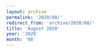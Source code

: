 ```yaml
---
layout: archive
permalink: '2020/08/'
redirect_from: 'archive/2020/08/'
title: 'August 2020'
year: '2020'
month: '08'
---
```

